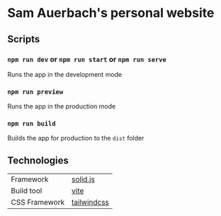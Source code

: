 # Sam Auerbach's personal website


## Scripts

### `npm run dev` or `npm run start` or `npm run serve`

Runs the app in the development mode

### `npm run preview`

Runs the app in the production mode

### `npm run build`

Builds the app for production to the `dist` folder


## Technologies

|     |     |
| --- | --- |
| Framework | [solid.js](https://solidjs.com) |
| Build tool | [vite](https://vitejs.dev/) |
| CSS Framework | [tailwindcss](https://tailwindcss.com/) |
